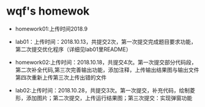 # wqf's homewok
+ homework01:上传时间2018.9

+ lab01：上传时间：2018.10.13，共提交2次，第一次提交完成题目要求功能，第二次提交优化程序（详细见lab01里README）

+ homework02:上传时间：2018.10.18，共提交4次。第一次提交部分代码段，第二次补全代码,第三次完善输出功能，添加注释，上传输出结果图与输出文件
第四次重新上传第三次上传出错的文件

+ lab02:上传时间：2018.10.28，共提交3次。第一次提交，补充代码，绘制菱形，添加图片；第二次提交，上传运行结果图；第三次提交：实现弹窗功能
